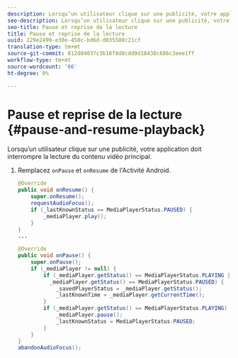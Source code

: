 ```yaml
---
description: Lorsqu’un utilisateur clique sur une publicité, votre application doit interrompre la lecture du contenu vidéo principal.
seo-description: Lorsqu’un utilisateur clique sur une publicité, votre application doit interrompre la lecture du contenu vidéo principal.
seo-title: Pause et reprise de la lecture
title: Pause et reprise de la lecture
uuid: 229e2499-e30e-458c-bd6d-d035588c21cf
translation-type: tm+mt
source-git-commit: 812d04037c3b18f8d8cdd0d18430c686c3eee1ff
workflow-type: tm+mt
source-wordcount: '66'
ht-degree: 0%

---
```



# Pause et reprise de la lecture {#pause-and-resume-playback}

Lorsqu’un utilisateur clique sur une publicité, votre application doit interrompre la lecture du contenu vidéo principal.

1. Remplacez `onPause` et `onResume` de l&#39;Activité Android.

   ```java
   @Override 
   public void onResume() { 
       super.onResume(); 
       requestAudioFocus(); 
       if (_lastKnownStatus == MediaPlayerStatus.PAUSED) { 
           _mediaPlayer.play(); 
       } 
   } 
   ... 
   
   @Override 
   public void onPause() { 
       super.onPause(); 
       if (_mediaPlayer != null) { 
           if (_mediaPlayer.getStatus() == MediaPlayerStatus.PLAYING || 
             _mediaPlayer.getStatus() == MediaPlayerStatus.PAUSED) { 
               _savedPlayerStatus = _mediaPlayer.getStatus(); 
               _lastKnownTime = _mediaPlayer.getCurrentTime(); 
           } 
           if (_mediaPlayer.getStatus() == MediaPlayerStatus.PLAYING) { 
               _mediaPlayer.pause(); 
               _lastKnownStatus = MediaPlayerStatus.PAUSED; 
           } 
       } 
   } 
   abandonAudioFocus(); 
   ```

